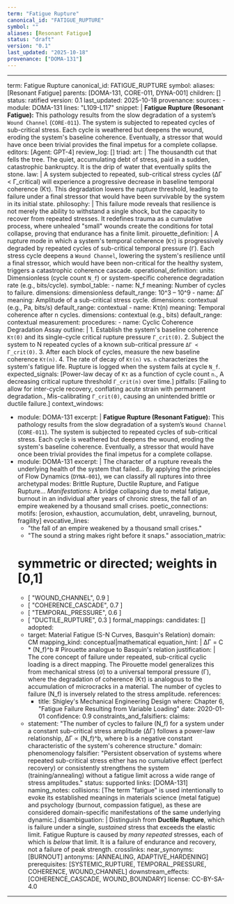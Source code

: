 ```yaml
---
term: "Fatigue Rupture"
canonical_id: "FATIGUE_RUPTURE"
symbol: ""
aliases: [Resonant Fatigue]
status: "draft"
version: "0.1"
last_updated: "2025-10-18"
provenance: ["DOMA-131"]
---
```


---
term: Fatigue Rupture
canonical_id: FATIGUE_RUPTURE
symbol: 
aliases: [Resonant Fatigue]
parents: [DOMA-131, CORE-011, DYNA-001]
children: []
status: ratified
version: 0.1
last_updated: 2025-10-18
provenance:
  sources:
    - module: DOMA-131
      lines: "L109-L117"
      snippet: |
        **Fatigue Rupture (Resonant Fatigue):**
        This pathology results from the slow degradation of a system’s `Wound Channel` (`CORE-011`). The system is subjected to repeated cycles of sub-critical stress. Each cycle is weathered but deepens the wound, eroding the system's baseline coherence. Eventually, a stressor that would have once been trivial provides the final impetus for a complete collapse.
  editors: [Agent: GPT-4]
  review_log: []
triad:
  art: |
    The thousandth cut that fells the tree. The quiet, accumulating debt of stress, paid in a sudden, catastrophic bankruptcy. It is the drip of water that eventually splits the stone.
  law: |
    A system subjected to repeated, sub-critical stress cycles (ΔΓ < Γ_critical) will experience a progressive decrease in baseline temporal coherence (Kτ). This degradation lowers the rupture threshold, leading to failure under a final stressor that would have been survivable by the system in its initial state.
  philosophy: |
    This failure mode reveals that resilience is not merely the ability to withstand a single shock, but the capacity to recover from repeated stresses. It redefines trauma as a cumulative process, where unhealed "small" wounds create the conditions for total collapse, proving that endurance has a finite limit.
pirouette_definition: |
  A rupture mode in which a system's temporal coherence (`Kτ`) is progressively degraded by repeated cycles of sub-critical temporal pressure (`Γ`). Each stress cycle deepens a `Wound Channel`, lowering the system's resilience until a final stressor, which would have been non-critical for the healthy system, triggers a catastrophic coherence cascade.
operational_definition:
  units: Dimensionless (cycle count `N_f`) or system-specific coherence degradation rate (e.g., bits/cycle).
  symbol_table:
    - name: N_f
      meaning: Number of cycles to failure.
      dimensions: dimensionless
      default_range: 10^3 – 10^9
    - name: ΔΓ
      meaning: Amplitude of a sub-critical stress cycle.
      dimensions: contextual (e.g., Pa, bits/s)
      default_range: contextual
    - name: Kτ(n)
      meaning: Temporal coherence after n cycles.
      dimensions: contextual (e.g., bits)
      default_range: contextual
  measurement:
    procedures:
      - name: Cyclic Coherence Degradation Assay
        outline: |
          1. Establish the system's baseline coherence `Kτ(0)` and its single-cycle critical rupture pressure `Γ_crit(0)`.
          2. Subject the system to N repeated cycles of a known sub-critical pressure `ΔΓ < Γ_crit(0)`.
          3. After each block of cycles, measure the new baseline coherence `Kτ(n)`.
          4. The rate of decay of `Kτ(n)` vs. `n` characterizes the system's fatigue life. Rupture is logged when the system fails at cycle `N_f`.
        expected_signals: [Power-law decay of `Kτ` as a function of cycle count `n`., A decreasing critical rupture threshold `Γ_crit(n)` over time.]
        pitfalls: [Failing to allow for inter-cycle recovery, conflating acute strain with permanent degradation., Mis-calibrating `Γ_crit(0)`, causing an unintended brittle or ductile failure.]
context_windows:
  - module: DOMA-131
    excerpt: |
      **Fatigue Rupture (Resonant Fatigue):**
      This pathology results from the slow degradation of a system’s `Wound Channel` (`CORE-011`). The system is subjected to repeated cycles of sub-critical stress. Each cycle is weathered but deepens the wound, eroding the system's baseline coherence. Eventually, a stressor that would have once been trivial provides the final impetus for a complete collapse.
  - module: DOMA-131
    excerpt: |
      The character of a rupture reveals the underlying health of the system that failed... By applying the principles of Flow Dynamics (`DYNA-001`), we can classify all ruptures into three archetypal modes: Brittle Rupture, Ductile Rupture, and Fatigue Rupture...
      *Manifestations:* A bridge collapsing due to metal fatigue, burnout in an individual after years of chronic stress, the fall of an empire weakened by a thousand small crises.
poetic_connections:
  motifs: [erosion, exhaustion, accumulation, debt, unraveling, burnout, fragility]
  evocative_lines:
    - "the fall of an empire weakened by a thousand small crises."
    - "The sound a string makes right before it snaps."
  association_matrix:
    # symmetric or directed; weights in [0,1]
    - [ "WOUND_CHANNEL", 0.9 ]
    - [ "COHERENCE_CASCADE", 0.7 ]
    - [ "TEMPORAL_PRESSURE", 0.6 ]
    - [ "DUCTILE_RUPTURE", 0.3 ]
formal_mappings:
  candidates: []
  adopted:
    - target: Material Fatigue (S-N Curves, Basquin's Relation)
      domain: CM
      mapping_kind: conceptual|mathematical
      equation_hint: |
        ΔΓ = C * (N_f)^b  # Pirouette analogue to Basquin's relation
      justification: |
        The core concept of failure under repeated, sub-critical cyclic loading is a direct mapping. The Pirouette model generalizes this from mechanical stress (σ) to a universal temporal pressure (Γ), where the degradation of coherence (Kτ) is analogous to the accumulation of microcracks in a material. The number of cycles to failure (N_f) is inversely related to the stress amplitude.
      references:
        - title: Shigley's Mechanical Engineering Design
          where: Chapter 6, "Fatigue Failure Resulting from Variable Loading"
          date: 2020-01-01
      confidence: 0.9
constraints_and_falsifiers:
  claims:
    - statement: "The number of cycles to failure (N_f) for a system under a constant sub-critical stress amplitude (ΔΓ) follows a power-law relationship, ΔΓ ∝ (N_f)^b, where b is a negative constant characteristic of the system's coherence structure."
      domain: phenomenology
      falsifier: "Persistent observation of systems where repeated sub-critical stress either has no cumulative effect (perfect recovery) or consistently strengthens the system (training/annealing) without a fatigue limit across a wide range of stress amplitudes."
      status: supported
      links: [DOMA-131]
naming_notes:
  collisions: [The term "fatigue" is used intentionally to evoke its established meanings in materials science (metal fatigue) and psychology (burnout, compassion fatigue), as these are considered domain-specific manifestations of the same underlying dynamic.]
  disambiguation: |
    Distinguish from **Ductile Rupture**, which is failure under a single, *sustained* stress that exceeds the elastic limit. Fatigue Rupture is caused by *many repeated* stresses, each of which is *below* that limit. It is a failure of endurance and recovery, not a failure of peak strength.
crosslinks:
  near_synonyms: [BURNOUT]
  antonyms: [ANNEALING, ADAPTIVE_HARDENING]
  prerequisites: [SYSTEMIC_RUPTURE, TEMPORAL_PRESSURE, COHERENCE, WOUND_CHANNEL]
  downstream_effects: [COHERENCE_CASCADE, WOUND_BOUNDARY]
license: CC-BY-SA-4.0
---